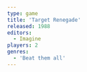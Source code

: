 ```yaml
---
type: game
title: 'Target Renegade'
released: 1988
editors: 
  - Imagine
players: 2
genres:
  - 'Beat them all'
---
```

